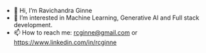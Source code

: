 - 👋 Hi, I’m Ravichandra Ginne
- 👀 I’m interested in Machine Learning, Generative AI and Full stack development.
- 📫 How to reach me: rcginne@gmail.com or https://www.linkedin.com/in/rcginne

<!---
rcginne/rcginne is a ✨ special ✨ repository because its `README.md` (this file) appears on your GitHub profile.
You can click the Preview link to take a look at your changes.
--->
